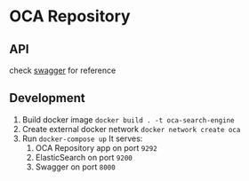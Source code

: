 # OCA Repository

## API

check [swagger](https://repository.oca.argo.colossi.network) for reference


## Development

1. Build docker image
`docker build . -t oca-search-engine`
1. Create external docker network
`docker network create oca`
1. Run
`docker-compose up`
It serves:
   1. OCA Repository app on port `9292`
   1. ElasticSearch on port `9200`
   1. Swagger on port `8000`
